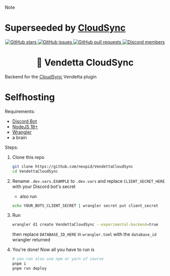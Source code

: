 > [!NOTE]
> # Superseeded by [CloudSync](https://github.com/nexpid/CloudSync)

<div align="center">
    <a href="https://github.com/nexpid/VendettaCloudSync/stargazers">
        <img alt="GitHub stars" src="https://img.shields.io/github/stars/nexpid/VendettaCloudSync?style=for-the-badge&color=b4befe&labelColor=1e1e2e&logo=starship&logoColor=fff">
    </a>
    <a href="https://github.com/nexpid/VendettaCloudSync/issues">
        <img alt="GitHub issues" src="https://img.shields.io/github/issues/nexpid/VendettaCloudSync?style=for-the-badge&color=74c7ec&labelColor=1e1e2e&logo=gitbook&logoColor=fff">
    </a>
    <a href="https://github.com/nexpid/VendettaCloudSync/pulls">
        <img alt="GitHub pull requests" src="https://img.shields.io/github/issues-pr/nexpid/VendettaCloudSync?style=for-the-badge&color=a6e3a1&labelColor=1e1e2e&logo=saucelabs&logoColor=fff">
    </a>
    <a href="https://discord.gg/n9QQ4XhhJP">
        <img alt="Discord members" src="https://img.shields.io/discord/1015931589865246730?style=for-the-badge&color=eba0ac&labelColor=1e1e2e&logo=discord&logoColor=fff">
    </a>
</div>
<div align="center">
    <h1>🔧 Vendetta CloudSync</h1>
</div>

Backend for the [CloudSync](https://github.com/nexpid/VendettaPlugins/tree/main/plugins/cloud-sync) Vendetta plugin

# Selfhosting

Requirements:

- [Discord Bot](https://discord.com/developers/applications)
- [NodeJS 18+](https://nodejs.org/en)
- [Wrangler](https://github.com/cloudflare/workers-sdk#installation)
- a brain

Steps:

1. Clone this repo

   ```sh
   git clone https://github.com/nexpid/VendettaCloudSync
   cd VendettaCloudSync
   ```

2. Rename `.dev.vars.EXAMPLE` to `.dev.vars` and replace `CLIENT_SECRET_HERE` with your Discord bot's secret

   - also run

   ```sh
   echo YOUR_BOTS_CLIENT_SECRET | wrangler secret put client_secret
   ```

3. Run

   ```sh
   wrangler d1 create VendettaCloudSync --experimental-backend=true
   ```

   then replace `DATABASE_ID_HERE` in `wrangler.toml` with the `database_id` wrangler returned

4. You're done! Now all you have to run is

   ```sh
   # you can also use npm or yarn of course
   pnpm i
   pnpm run deploy
   ```
